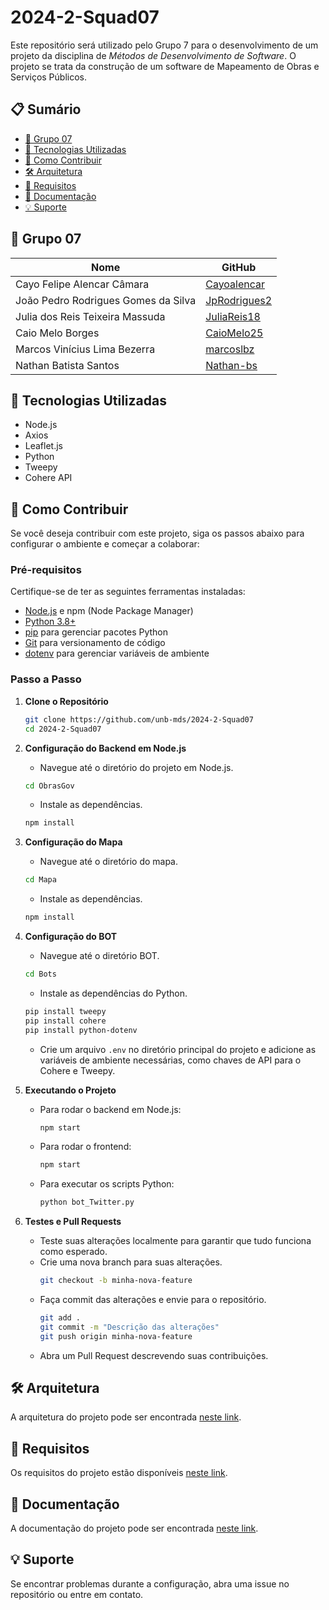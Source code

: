 # 2024-2-Squad07

Este repositório será utilizado pelo Grupo 7 para o desenvolvimento de um projeto da disciplina de *Métodos de Desenvolvimento de Software*. O projeto se trata da construção de um software de Mapeamento de Obras e Serviços Públicos.

## 📋 Sumário
- [👥 Grupo 07](#-grupo-07)
- [📌 Tecnologias Utilizadas](#-tecnologias-utilizadas)
- [🚀 Como Contribuir](#-como-contribuir)
- [🛠️ Arquitetura](#-arquitetura)
- [📄 Requisitos](#-requisitos)
- [📂 Documentação](#-documentação)
- [💡 Suporte](#-suporte)

## 👥 Grupo 07

| Nome        | GitHub             |
|---------------------|--------------------|
| Cayo Felipe Alencar Câmara   | [Cayoalencar](https://github.com/Cayoalencar) |
| João Pedro Rodrigues Gomes da Silva   | [JpRodrigues2](https://github.com/JpRodrigues2)  |
| Julia dos Reis Teixeira Massuda  | [JuliaReis18](https://github.com/JuliaReis18) |
| Caio Melo Borges  | [CaioMelo25](https://github.com/CaioMelo25) |
| Marcos Vinícius Lima Bezerra  | [marcoslbz](https://github.com/marcoslbz) |
| Nathan Batista Santos  | [Nathan-bs](https://github.com/Nathan-bs) |

## 📌 Tecnologias Utilizadas
- Node.js
- Axios
- Leaflet.js
- Python
- Tweepy
- Cohere API

## 🚀 Como Contribuir

Se você deseja contribuir com este projeto, siga os passos abaixo para configurar o ambiente e começar a colaborar:

### Pré-requisitos
Certifique-se de ter as seguintes ferramentas instaladas:
- [Node.js](https://nodejs.org/) e npm (Node Package Manager)
- [Python 3.8+](https://www.python.org/)
- [pip](https://pip.pypa.io/en/stable/) para gerenciar pacotes Python
- [Git](https://git-scm.com/) para versionamento de código
- [dotenv](https://pypi.org/project/python-dotenv/) para gerenciar variáveis de ambiente

### Passo a Passo

1. **Clone o Repositório**
   ```bash
   git clone https://github.com/unb-mds/2024-2-Squad07
   cd 2024-2-Squad07
   ```

2. **Configuração do Backend em Node.js**
   - Navegue até o diretório do projeto em Node.js.
   ```bash
   cd ObrasGov
   ```
   - Instale as dependências.
   ```bash
   npm install
   ```
 
3. **Configuração do Mapa**
   - Navegue até o diretório do mapa.
   ```bash
   cd Mapa
   ```
   - Instale as dependências.
   ```bash
   npm install
   ```

4. **Configuração do BOT**
   - Navegue até o diretório BOT.
   ```bash
   cd Bots
   ```

   - Instale as dependências do Python.
   ```bash
   pip install tweepy
   pip install cohere
   pip install python-dotenv
   ```
   - Crie um arquivo `.env` no diretório principal do projeto e adicione as variáveis de ambiente necessárias, como chaves de API para o Cohere e Tweepy.

5. **Executando o Projeto**
   - Para rodar o backend em Node.js:
     ```bash
     npm start
     ```
   - Para rodar o frontend:
     ```bash
     npm start
     ```
   - Para executar os scripts Python:
     ```bash
     python bot_Twitter.py
     ```

6. **Testes e Pull Requests**
   - Teste suas alterações localmente para garantir que tudo funciona como esperado.
   - Crie uma nova branch para suas alterações.
     ```bash
     git checkout -b minha-nova-feature
     ```
   - Faça commit das alterações e envie para o repositório.
     ```bash
     git add .
     git commit -m "Descrição das alterações"
     git push origin minha-nova-feature
     ```
   - Abra um Pull Request descrevendo suas contribuições.

## 🛠️ Arquitetura
A arquitetura do projeto pode ser encontrada [neste link](https://unb-mds.github.io/2024-2-Squad07/arquitetura).

## 📄 Requisitos
Os requisitos do projeto estão disponíveis [neste link](https://unb-mds.github.io/2024-2-Squad07/requisitos).

## 📂 Documentação
A documentação do projeto pode ser encontrada [neste link](https://unb-mds.github.io/2024-2-Squad07/).

## 💡 Suporte
Se encontrar problemas durante a configuração, abra uma issue no repositório ou entre em contato.

